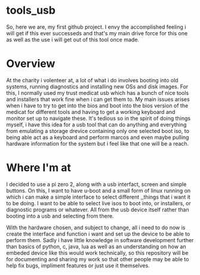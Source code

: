 # tools_usb
So, here we are, my first github project. 
I envy the accomplished feeling i will get if this ever successeds and that's my main drive force for this one
as well as the use i will get out of this tool once made.

# Overview 
At the charity i volenteer at, a lot of what i do involves booting into old systems, running diagnostics and installing new OSs and disk images.
For this, I normally used my trust medicat usb which has a bunch of nice tools and installers that work fine when i can get them to.
My main issues arises when i have to try to get into the bios and boot into the bios version of the medicat for different tools and having to get a working keyboard and monitor set up to navigate these. 
It's tedious so in the spirit of doing things myself, i have this idea for a usb tool that can do anything and everything from emulating a storage drevice containing only one selected boot iso, to being able act as a keyboard and perform marcos and even maybe pulling hardware information for the system but i feel like that one will be a reach.

# Where I'm at
I decided to use a pi zero 2, along with a usb interfact, screen and simple buttons. 
On this, I want to have u-boot and a small form of linux running on which i can make a simple interface to select different ,,things that i want it to be doing.
I want to be able to select live isos to boot into, or installers, or diagnostic programs or whatever. All from the usb device itself rather than booting into a usb and selecting from there. 

With the hardware chosen, and subject to change, all i need to do now is create the interface and function i want and set up the device to be able to perform them.
Sadly i have little knowledge in software development further than basics of python, c, java, lua as well as an understanding on how an embeded device like this would work technically, 
so this repository will be for documenting and sharing my work so that other people may be able to help fix bugs, impliment features or just use it themselves.
